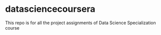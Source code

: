 # datasciencecoursera
This repo is for all the project assignments of Data Science Specialization course
